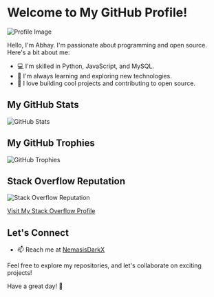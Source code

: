 # Welcome to My GitHub Profile!

![Profile Image](https://profile-48ks.onrender.com/image?)

Hello, I'm Abhay. I'm passionate about programming and open source. Here's a bit about me:

- 💻 I'm skilled in Python, JavaScript, and MySQL.
- 🌱 I'm always learning and exploring new technologies.
- 🚀 I love building cool projects and contributing to open source.

## My GitHub Stats

![GitHub Stats](https://github-readme-stats.vercel.app/api?username=NemasisDarkX&show_icons=true&count_private=true&theme=react&bg_color=151515)

## My GitHub Trophies

![GitHub Trophies](https://github-profile-trophy.vercel.app/?username=NemasisDarkX&theme=juicyfresh&&title=Stars,Followers,Commit,PR,Repo,Issues&no-frame=true)

## Stack Overflow Reputation

![Stack Overflow Reputation](https://img.shields.io/stackexchange/stackoverflow/r/19911293?color=orange&label=reputation&logo=stackoverflow&style=for-the-badge&cacheSeconds=86400)

[Visit My Stack Overflow Profile](https://stackoverflow.com/users/19911293/abhay)

## Let's Connect

- 📫 Reach me at <a href="https://mail.google.com/mail/u/0/#inbox?compose=CllgCJNstdJtxnSctPSBBllhXwmsMrjlwbrqpwXhzmGkGGZprnhJzrhlFDXQDZVqMKsrtvZztTg">NemasisDarkX</a>

Feel free to explore my repositories, and let's collaborate on exciting projects!

Have a great day! 🚀
